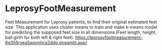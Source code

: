 # LeprosyFootMeasurement
Feet Measurement for Leprosy patients, to find their original estimated feet size. This application uses cluster means to train and make k-means model for predicting the supposed feet size in all dimensions (Feet length, height, ball girth for both left &amp; right feet).
https://leprosyfootmeasurement-6q355ryea5aqvnlnra2ddg.streamlit.app/
